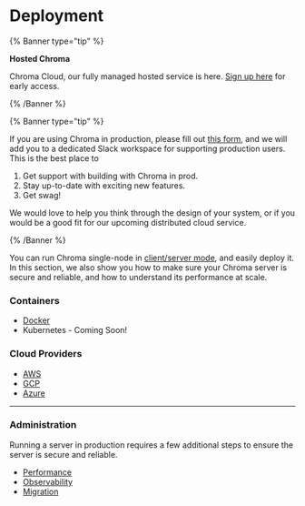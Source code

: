 # Deployment

{% Banner type="tip" %}

**Hosted Chroma**

Chroma Cloud, our fully managed hosted service is here. [Sign up here](https://trychroma.com/signup) for early access.

{% /Banner %}

{% Banner type="tip" %}

If you are using Chroma in production, please fill out [this form](https://airtable.com/appqd02UuQXCK5AuY/pagr1D0NFQoNpUpNZ/form), and we will add you to a dedicated Slack workspace for supporting production users.
This is the best place to

1. Get support with building with Chroma in prod.
2. Stay up-to-date with exciting new features.
3. Get swag!

We would love to help you think through the design of your system, or if you would be a good fit for our upcoming distributed cloud service.

{% /Banner %}

You can run Chroma single-node in [client/server mode](./chroma-server/client-server-mode), and easily deploy it. In this section, we also show you how to make sure your Chroma server is secure and reliable, and how to understand its performance at scale.


### Containers
* [Docker](./containers/docker)
* Kubernetes - Coming Soon!

### Cloud Providers

* [AWS](./cloud-providers/aws)
* [GCP](./cloud-providers/gcp)
* [Azure](./cloud-providers/azure)

***

### Administration

Running a server in production requires a few additional steps to ensure the server is secure and reliable.

* [Performance](./administration/performance)
* [Observability](./administration/observability)
* [Migration](./administration/migration)
